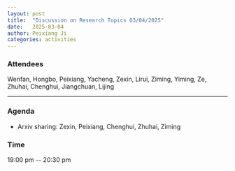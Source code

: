 ```yaml
---
layout: post
title:  "Discussion on Research Topics 03/04/2025"
date:   2025-03-04
author: Peixiang Ji
categories: activities
---
```


### Attendees

Wenfan, Hongbo, Peixiang, Yacheng, Zexin, Lirui, Ziming, Yiming, Ze, Zhuhai, Chenghui, Jiangchuan, Lijing

---

### Agenda

- Arxiv sharing: Zexin, Peixiang, Chenghui, Zhuhai, Ziming

### Time

19:00 pm -- 20:30 pm
